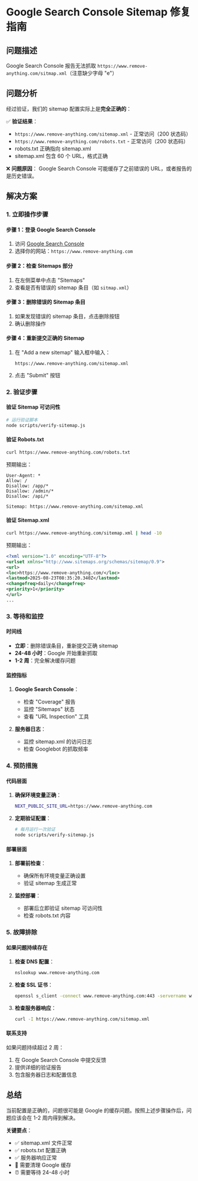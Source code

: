 # Google Search Console Sitemap 修复指南

## 问题描述
Google Search Console 报告无法抓取 `https://www.remove-anything.com/sitmap.xml`（注意缺少字母 "e"）

## 问题分析
经过验证，我们的 sitemap 配置实际上是**完全正确的**：

✅ **验证结果**：
- `https://www.remove-anything.com/sitemap.xml` - 正常访问（200 状态码）
- `https://www.remove-anything.com/robots.txt` - 正常访问（200 状态码）
- robots.txt 正确指向 sitemap.xml
- sitemap.xml 包含 60 个 URL，格式正确

❌ **问题原因**：
Google Search Console 可能缓存了之前错误的 URL，或者报告的是历史错误。

## 解决方案

### 1. 立即操作步骤

#### 步骤 1：登录 Google Search Console
1. 访问 [Google Search Console](https://search.google.com/search-console)
2. 选择你的网站：`https://www.remove-anything.com`

#### 步骤 2：检查 Sitemaps 部分
1. 在左侧菜单中点击 "Sitemaps"
2. 查看是否有错误的 sitemap 条目（如 `sitmap.xml`）

#### 步骤 3：删除错误的 Sitemap 条目
1. 如果发现错误的 sitemap 条目，点击删除按钮
2. 确认删除操作

#### 步骤 4：重新提交正确的 Sitemap
1. 在 "Add a new sitemap" 输入框中输入：
   ```
   https://www.remove-anything.com/sitemap.xml
   ```
2. 点击 "Submit" 按钮

### 2. 验证步骤

#### 验证 Sitemap 可访问性
```bash
# 运行验证脚本
node scripts/verify-sitemap.js
```

#### 验证 Robots.txt
```bash
curl https://www.remove-anything.com/robots.txt
```

预期输出：
```
User-Agent: *
Allow: /
Disallow: /app/*
Disallow: /admin/*
Disallow: /api/*

Sitemap: https://www.remove-anything.com/sitemap.xml
```

#### 验证 Sitemap.xml
```bash
curl https://www.remove-anything.com/sitemap.xml | head -10
```

预期输出：
```xml
<?xml version="1.0" encoding="UTF-8"?>
<urlset xmlns="http://www.sitemaps.org/schemas/sitemap/0.9">
<url>
<loc>https://www.remove-anything.com/</loc>
<lastmod>2025-08-23T08:35:20.340Z</lastmod>
<changefreq>daily</changefreq>
<priority>1</priority>
</url>
...
```

### 3. 等待和监控

#### 时间线
- **立即**：删除错误条目，重新提交正确 sitemap
- **24-48 小时**：Google 开始重新抓取
- **1-2 周**：完全解决缓存问题

#### 监控指标
1. **Google Search Console**：
   - 检查 "Coverage" 报告
   - 监控 "Sitemaps" 状态
   - 查看 "URL Inspection" 工具

2. **服务器日志**：
   - 监控 sitemap.xml 的访问日志
   - 检查 Googlebot 的抓取频率

### 4. 预防措施

#### 代码层面
1. **确保环境变量正确**：
   ```bash
   NEXT_PUBLIC_SITE_URL=https://www.remove-anything.com
   ```

2. **定期验证配置**：
   ```bash
   # 每月运行一次验证
   node scripts/verify-sitemap.js
   ```

#### 部署层面
1. **部署前检查**：
   - 确保所有环境变量正确设置
   - 验证 sitemap 生成正常

2. **监控部署**：
   - 部署后立即验证 sitemap 可访问性
   - 检查 robots.txt 内容

### 5. 故障排除

#### 如果问题持续存在

1. **检查 DNS 配置**：
   ```bash
   nslookup www.remove-anything.com
   ```

2. **检查 SSL 证书**：
   ```bash
   openssl s_client -connect www.remove-anything.com:443 -servername www.remove-anything.com
   ```

3. **检查服务器响应**：
   ```bash
   curl -I https://www.remove-anything.com/sitemap.xml
   ```

#### 联系支持
如果问题持续超过 2 周：
1. 在 Google Search Console 中提交反馈
2. 提供详细的验证报告
3. 包含服务器日志和配置信息

## 总结

当前配置是正确的，问题很可能是 Google 的缓存问题。按照上述步骤操作后，问题应该会在 1-2 周内得到解决。

**关键要点**：
- ✅ sitemap.xml 文件正常
- ✅ robots.txt 配置正确
- ✅ 服务器响应正常
- 🔄 需要清理 Google 缓存
- ⏰ 需要等待 24-48 小时

